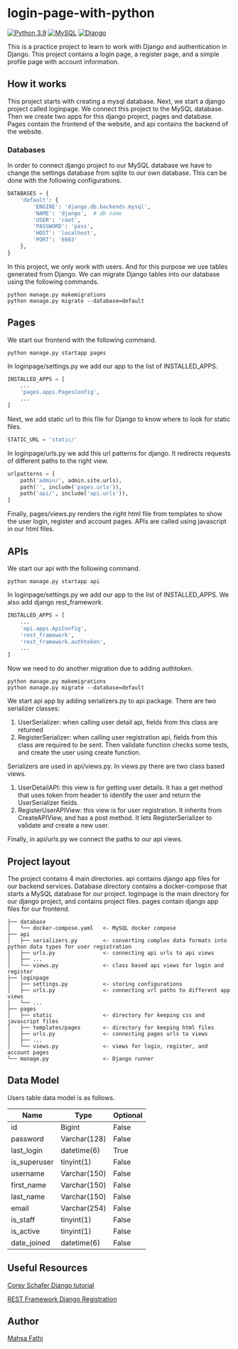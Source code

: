 # login-page-with-python

[![Python 3.9](https://img.shields.io/badge/Python-3.9-green.svg)](https://shields.io/)
[![MySQL](https://img.shields.io/badge/MySQL-8.0-6082B6)](https://shields.io/)
[![Django](https://img.shields.io/badge/Django-4.2-355E3B)](https://shields.io/)

This is a practice project to learn to work with Django and authentication in Django. This project contains a login page, a register page, and a simple profile page with account information.

## How it works

This project starts with creating a mysql database. Next, we start a django project called loginpage. 
We connect this project to the MySQL database. Then we create two apps for this django project, pages and database.
Pages contain the frontend of the website, and api contains the backend of the website.

### Databases

In order to connect django project to our MySQL database we have to change the settings database from sqlite to our own database.
This can be done with the following configurations.

```python
DATABASES = {
    'default': {
        'ENGINE': 'django.db.backends.mysql',
        'NAME': 'django',  # db name
        'USER': 'root',
        'PASSWORD': 'pass',
        'HOST': 'localhost',
        'PORT': '6603'
    },
}
```

In this project, we only work with users. And for this purpose we use tables generated from Django.
We can migrate Django tables into our database using the following commands.

```shell
python manage.py makemigrations
python manage.py migrate --database=default
```

## Pages

We start our frontend with the following command.

```shell
python manage.py startapp pages
```

In loginpage/settings.py we add our app to the list of INSTALLED_APPS.

```python
INSTALLED_APPS = [
    ...
    'pages.apps.PagesConfig',
    ...
]
```
Next, we add static url to this file for Django to know where to look for static files.

```python
STATIC_URL = 'static/'
```

In loginpage/urls.py we add this url patterns for django. It redirects requests of different paths to the right view.

```python
urlpatterns = [
    path('admin/', admin.site.urls),
    path('', include('pages.urls')),
    path('api/', include('api.urls')),
]
```
Finally, pages/views.py renders the right html file from templates to show the user login, register and account pages.
APIs are called using javascript in our html files.

## APIs

We start our api with the following command.

```shell
python manage.py startapp api
```

In loginpage/settings.py we add our app to the list of INSTALLED_APPS. We also add django rest_framework.

```python
INSTALLED_APPS = [
    ...
    'api.apps.ApiConfig',
    'rest_framework',
    'rest_framework.authtoken',
    ...
]
```
Now we need to do another migration due to adding authtoken.

```shell
python manage.py makemigrations
python manage.py migrate --database=default
```

We start api app by adding serializers.py to api package. There are two serializer classes:
1. UserSerializer: when calling user detail api, fields from this class are returned
2. RegisterSerializer: when calling user registration api, fields from this class are required to be sent. Then validate function checks some tests, and create the user using create function.

Serializers are used in api/views.py. In views.py there are two class based views.
1. UserDetailAPI: this view is for getting user details. It has a get method that uses token from header to identify the user and return the UserSerializer fields.
2. RegisterUserAPIView: this view is for user registration. It inherits from CreateAPIView, and has a post method. It lets RegisterSerializer to validate and create a new user.

Finally, in api/urls.py we connect the paths to our api views.

## Project layout

The project contains 4 main directories. 
api contains django app files for our backend services.
Database directory contains a docker-compose that starts a MySQL database for our project.
loginpage is the main directory for our django project, and contains project files.
pages contain django app files for our frontend.

```text
├── database
│   └── docker-compose.yaml   <- MySQL docker compose
├── api
│   ├── serializers.py        <- converting complex data formats into python data types for user registration
│   ├── urls.py               <- connecting api urls to api views
│   ├── ...
│   └── views.py              <- class based api views for login and register
├── loginpage
│   ├── settings.py           <- storing configurations
│   ├── urls.py               <- connecting url paths to different app views
│   └── ...
├── pages
│   ├── static                <- directory for keeping css and javascript files
│   ├── templates/pages       <- directory for keeping html files
│   ├── urls.py               <- connecting pages urls to views
│   ├── ...
│   └── views.py              <- views for login, register, and account pages
└── manage.py                 <- Django runner
```

## Data Model

Users table data model is as follows.

| Name         | Type         | Optional |
|--------------|--------------|----------|
| id           | Bigint       | False    |
| password     | Varchar(128) | False    |
| last_login   | datetime(6)  | True     |
| is_superuser | tinyint(1)   | False    |
| username     | Varchar(150) | False    |
| first_name   | Varchar(150) | False    |
| last_name    | Varchar(150) | False    |
| email        | Varchar(254) | False    |
| is_staff     | tinyint(1)   | False    |
| is_active    | tinyint(1)   | False    |
| date_joined  | datetime(6)  | False    |

## Useful Resources

[Corey Schafer Django tutorial](https://www.youtube.com/playlist?list=PL-osiE80TeTtoQCKZ03TU5fNfx2UY6U4p)

[REST Framework Django Registration](https://www.codersarts.com/post/how-to-create-register-and-login-api-using-django-rest-framework-and-token-authentication)


## Author

[Mahsa Fathi](https://www.linkedin.com/in/mahsa-fathi-68216112b/)
